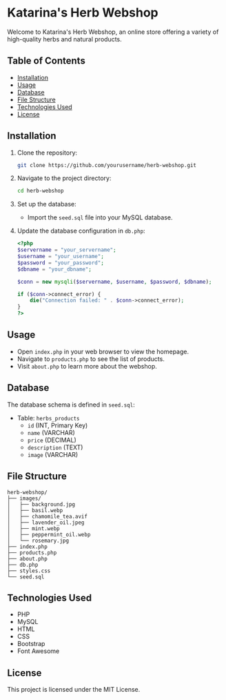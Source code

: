 # Katarina's Herb Webshop

Welcome to Katarina's Herb Webshop, an online store offering a variety of high-quality herbs and natural products.

## Table of Contents
- [Installation](#installation)
- [Usage](#usage)
- [Database](#database)
- [File Structure](#file-structure)
- [Technologies Used](#technologies-used)
- [License](#license)

## Installation

1. Clone the repository:
    ```sh
    git clone https://github.com/yourusername/herb-webshop.git
    ```
2. Navigate to the project directory:
    ```sh
    cd herb-webshop
    ```
3. Set up the database:
    - Import the `seed.sql` file into your MySQL database.

4. Update the database configuration in `db.php`:
    ```php
    <?php
    $servername = "your_servername";
    $username = "your_username";
    $password = "your_password";
    $dbname = "your_dbname";

    $conn = new mysqli($servername, $username, $password, $dbname);

    if ($conn->connect_error) {
        die("Connection failed: " . $conn->connect_error);
    }
    ?>
    ```

## Usage

- Open `index.php` in your web browser to view the homepage.
- Navigate to `products.php` to see the list of products.
- Visit `about.php` to learn more about the webshop.

## Database

The database schema is defined in `seed.sql`:
- Table: `herbs_products`
    - `id` (INT, Primary Key)
    - `name` (VARCHAR)
    - `price` (DECIMAL)
    - `description` (TEXT)
    - `image` (VARCHAR)

## File Structure

```
herb-webshop/
├── images/
│   ├── background.jpg
│   ├── basil.webp
│   ├── chamomile_tea.avif
│   ├── lavender_oil.jpeg
│   ├── mint.webp
│   ├── peppermint_oil.webp
│   └── rosemary.jpg
├── index.php
├── products.php
├── about.php
├── db.php
├── styles.css
└── seed.sql
```

## Technologies Used

- PHP
- MySQL
- HTML
- CSS
- Bootstrap
- Font Awesome

## License

This project is licensed under the MIT License.
